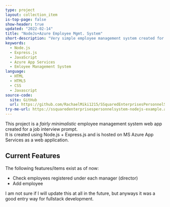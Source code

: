 ```yaml
---
type: project
layout: collection_item
is-top-page: false
show-header: true
updated: "2022-02-14"
title: "NodeJs+Azure Employee Mgmt. System"
short-description: "Very simple employee management system created for job interview prompt."
keywords:
  - Node.js
  - Express.js
  - JavaScript
  - Azure App Services
  - Emloyee Management System
language:
  - HTML
  - HTML5
  - CSS
  - Javascript
source-code: 
  site: GitHub
  url: https://github.com/RachaelMiki1215/SSquaredEnterprisesPersonnelSystem-NodeJs-Example
try-me-url: https://ssquaredenterprisespersonnelsystem-nodejs-example.azurewebsites.net/
---
```


This project is a *fairly minimalistic* employee management system web app created for a job interview prompt.  
It is created using Node.js + Express.js and is hosted on MS Azure App Services as a web application.  

## Current Features
The following features/items exist as of now:
* Check employees registered under each manager (director)
* Add employee

I am not sure if I will update this at all in the future, but anyways it was a good entry way for fullstack development.